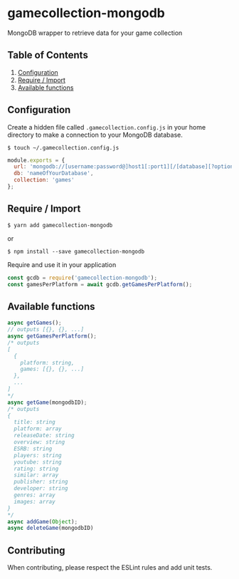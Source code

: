 gamecollection-mongodb
==================

MongoDB wrapper to retrieve data for your game collection

## Table of Contents

1. [Configuration](#configuration)
1. [Require / Import](#require)
2. [Available functions](#functions)

## Configuration
<a name="configuration"></a>
Create a hidden file called `.gamecollection.config.js` in your home directory to make a connection to your MongoDB database.

``` shell
$ touch ~/.gamecollection.config.js
```

``` javascript
module.exports = {
  url: 'mongodb://[username:password@]host1[:port1][/[database][?options]]',
  db: 'nameOfYourDatabase',
  collection: 'games'
};
```

## Require / Import
``` shell
$ yarn add gamecollection-mongodb
```
or
``` shell
$ npm install --save gamecollection-mongodb
```
<a name="configuration"></a>
Require and use it in your application
``` javascript
const gcdb = require('gamecollection-mongodb');
const gamesPerPlatform = await gcdb.getGamesPerPlatform();
```

## Available functions
<a name="functions"></a>

``` javascript
async getGames();
// outputs [{}, {}, ...]
async getGamesPerPlatform();
/* outputs
[
  {
    platform: string,
    games: [{}, {}, ...]
  },
  ...
]
*/
async getGame(mongodbID);
/* outputs
{
  title: string
  platform: array
  releaseDate: string
  overview: string
  ESRB: string
  players: string
  youtube: string
  rating: string
  similar: array
  publisher: string
  developer: string
  genres: array
  images: array
}
*/
async addGame(Object);
async deleteGame(mongodbID)
```

## Contributing
<a name="contributing"></a>
When contributing, please respect the ESLint rules and add unit tests.
